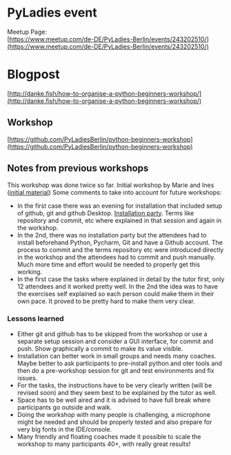 # PyLadies event

Meetup Page:   
[https://www.meetup.com/de-DE/PyLadies-Berlin/events/243202510/](https://www.meetup.com/de-DE/PyLadies-Berlin/events/243202510/)

# Blogpost
[http://danke.fish/how-to-organise-a-python-beginners-workshop/](http://danke.fish/how-to-organise-a-python-beginners-workshop/)


## Workshop

[https://github.com/PyLadiesBerlin/python-beginners-workshop](https://github.com/PyLadiesBerlin/python-beginners-workshop)


## Notes from previous workshops

This workshop was done twice so far. Initial workshop by Marie and Ines ([initial material](slides)) Some comments to take into account for future workshops:
* In the first case there was an evening for installation that included setup of github, git and github Desktop.
  [Installation party](slides/InstallationParty.pdf). Terms like repository and commit, etc where explained in that session and again in the workshop.
* In the 2nd, there was no installation party but the attendees had to install beforehand Python, Pycharm, Git and have a Github account. 
  The process to commit and the terms repository etc were introduced directly in the workshop and the attendees had to commit and push manually. Much more time and effort would be needed to properly get this working.
* In the first case the tasks where explained in detail by the tutor first, only 12 attendees and it worked pretty well.
In the 2nd the idea was to have the exercises self explained so each person could make them in their own pace. It proved to 
be pretty hard to make them very clear.  
  
### Lessons learned

* Either git and github has to be skipped from the workshop or use a separate setup session 
  and consider a GUI interface, for commit and push. Show graphically a commit to make its
  value visible.
* Installation can better work in small groups and needs many coaches. Maybe better to ask participants to pre-install
  python and oter tools and then do a pre-workshop session for git and test environments and fix issues.
* For the tasks, the instructions have to be very clearly written (will be revised soon) and they seem best to
 be explained by the tutor as well.
* Space has to be well aired and it is advised to have full break where participants go outside and walk.
* Doing the workshop with many people is challenging, a microphone might be needed and should be properly tested
  and also prepare for very big fonts in the IDE/console.
* Many friendly and floating coaches made it possible to scale the workshop to many participants 40+, with 
  really great results!
  
